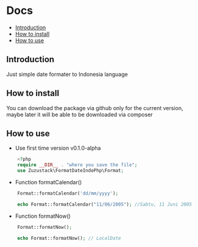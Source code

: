 # Docs

- <a href="#introduction"> Introduction </a>
- <a href="#how-to-install">How to install</a>
- <a href="#how-to-use">How to use</a>

## Introduction

Just simple date formater to Indonesia language

## How to install

You can download the package via github only for the current version, maybe later it will be able to be downloaded via composer

## How to use

- Use first time version v0.1.0-alpha

```php
    <?php
    require __DIR__ . "where you save the file";
    use Zuzustack\FormatDateIndoPhp\Format;
```

- Function formatCalendar()

```php
    Format::formatCalendar('dd/mm/yyyy');

    echo Format::formatCalendar("11/06/2005"); //Sabtu, 11 Juni 2005
```

- Function formatNow()

```php
    Format::formatNow();

    echo Format::formatNow(); // LocalDate
```

